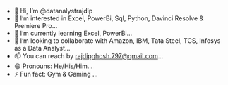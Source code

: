 - 👋 Hi, I’m @datanalystrajdip
- 👀 I’m interested in Excel, PowerBi, Sql, Python, Davinci Resolve & Premiere Pro...
- 🌱 I’m currently learning Excel, PowerBi...
- 💞️ I’m looking to collaborate with Amazon, IBM, Tata Steel, TCS, Infosys as a Data Analyst...
- 📫 You can reach by rajdipghosh.797@gmail.com...
- 😄 Pronouns: He/His/Him...
- ⚡ Fun fact: Gym & Gaming ...

<!---
datanalystrajdip/datanalystrajdip is a ✨ special ✨ repository because its `README.md` (this file) appears on your GitHub profile.
You can click the Preview link to take a look at your changes.
--->
